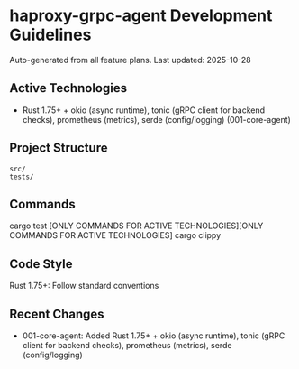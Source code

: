 # haproxy-grpc-agent Development Guidelines

Auto-generated from all feature plans. Last updated: 2025-10-28

## Active Technologies

- Rust 1.75+ + okio (async runtime), tonic (gRPC client for backend checks), prometheus (metrics), serde (config/logging) (001-core-agent)

## Project Structure

```text
src/
tests/
```

## Commands

cargo test [ONLY COMMANDS FOR ACTIVE TECHNOLOGIES][ONLY COMMANDS FOR ACTIVE TECHNOLOGIES] cargo clippy

## Code Style

Rust 1.75+: Follow standard conventions

## Recent Changes

- 001-core-agent: Added Rust 1.75+ + okio (async runtime), tonic (gRPC client for backend checks), prometheus (metrics), serde (config/logging)

<!-- MANUAL ADDITIONS START -->
<!-- MANUAL ADDITIONS END -->
